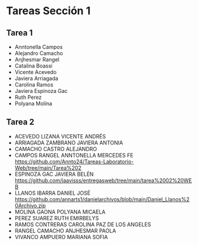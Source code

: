 # Tareas Sección 1

## Tarea 1
* Anntonella Campos
* Alejandro Camacho
* Anjhesmar Rangel
* Catalina Boassi
* Vicente Acevedo
* Javiera Arriagada
* Carolina Ramos
* Javiera Espinoza Gac
* Ruth Perez
* Polyana Molina

## Tarea 2
* ACEVEDO LIZANA VICENTE ANDRÉS
* ARRIAGADA ZAMBRANO JAVIERA ANTONIA
* CAMACHO CASTRO ALEJANDRO
* CAMPOS RANGEL ANNTONELLA MERCEDES FE https://github.com/Annto24/Tareas-Laboratorio-Web/tree/main/Tarea%202 
* ESPINOZA GAC JAVIERA BELÉN https://github.com/jaavisss/entregasweb/tree/main/tarea%2002%20WEB
* LLANOS IBARRA DANIEL JOSÉ https://github.com/annarts1/danielarchivos/blob/main/Daniel_Llanos%20Archivo.zip
* MOLINA GAONA POLYANA MICAELA
* PEREZ SUAREZ RUTH EMIRBELYS
* RAMOS CONTRERAS CAROLINA PAZ DE LOS ANGELES
* RANGEL CAMACHO ANJHESMAR PAOLA
* VIVANCO AMPUERO MARIANA SOFIA
